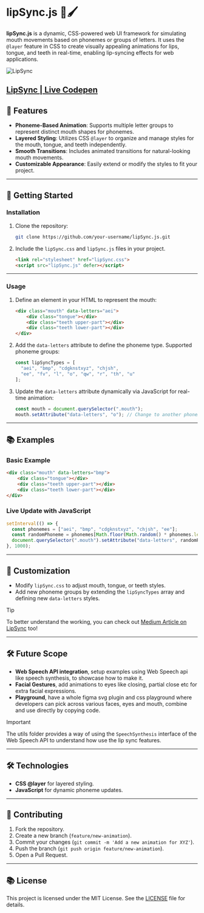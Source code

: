 # lipSync.js 🎤🖌️

**lipSync.js** is a dynamic, CSS-powered web UI framework for simulating mouth movements based on phonemes or groups of letters. It uses the `@layer` feature in CSS to create visually appealing animations for lips, tongue, and teeth in real-time, enabling lip-syncing effects for web applications.

![LipSync](https://github.com/user-attachments/assets/f643c55a-5acc-46b5-b550-220b7a164e04)

[LipSync | Live Codepen](https://codepen.io/driftblaze/pen/ogvoadj)
---

## 🌟 Features

- **Phoneme-Based Animation**: Supports multiple letter groups to represent distinct mouth shapes for phonemes.
- **Layered Styling**: Utilizes CSS `@layer` to organize and manage styles for the mouth, tongue, and teeth independently.
- **Smooth Transitions**: Includes animated transitions for natural-looking mouth movements.
- **Customizable Appearance**: Easily extend or modify the styles to fit your project.

---

## 🚀 Getting Started

### Installation

1. Clone the repository:

   ```bash
   git clone https://github.com/your-username/lipSync.js.git
   ```

2. Include the `lipSync.css` and `lipSync.js` files in your project.

   ```html
   <link rel="stylesheet" href="lipSync.css">
   <script src="lipSync.js" defer></script>
   ```

---

### Usage

1. Define an element in your HTML to represent the mouth:

   ```html
   <div class="mouth" data-letters="aei">
       <div class="tongue"></div>
       <div class="teeth upper-part"></div>
       <div class="teeth lower-part"></div>
   </div>
   ```

2. Add the `data-letters` attribute to define the phoneme type. Supported phoneme groups:

   ```js
   const lipSyncTypes = [
     "aei", "bmp", "cdgknstxyz", "chjsh",
     "ee", "fv", "l", "o", "qw", "r", "th", "u"
   ];
   ```

3. Update the `data-letters` attribute dynamically via JavaScript for real-time animation:

   ```js
   const mouth = document.querySelector(".mouth");
   mouth.setAttribute("data-letters", "o"); // Change to another phoneme
   ```

---

## 📚 Examples

### Basic Example

```html
<div class="mouth" data-letters="bmp">
    <div class="tongue"></div>
    <div class="teeth upper-part"></div>
    <div class="teeth lower-part"></div>
</div>
```

### Live Update with JavaScript

```js
setInterval(() => {
  const phonemes = ["aei", "bmp", "cdgknstxyz", "chjsh", "ee"];
  const randomPhoneme = phonemes[Math.floor(Math.random() * phonemes.length)];
  document.querySelector(".mouth").setAttribute("data-letters", randomPhoneme);
}, 1000);
```

---

## 🎨 Customization

- Modify `lipSync.css` to adjust mouth, tongue, or teeth styles.
- Add new phoneme groups by extending the `lipSyncTypes` array and defining new `data-letters` styles.

> [!TIP]
> To better understand the working, you can check out [Medium Article on LipSync](https://medium.com/@yashrajbharti.met18/lipsyncing-made-dead-simple-using-pure-css-e345ce604c94) too!

---

## 🛠️ Future Scope

- **Web Speech API integration**, setup examples using Web Speech api like speech synthesis, to showcase how to make it.
- **Facial Gestures**, add animations to eyes like closing, partial close etc for extra facial expressions.
- **Playground**, have a whole figma svg plugin and css playground where developers can pick across various faces, eyes and mouth, combine and use directly by copying code.

> [!IMPORTANT]
> The utils folder provides a way of using the `SpeechSynthesis` interface of the Web Speech API to understand how use the lip sync features.

---

## 🛠️ Technologies

- **CSS @layer** for layered styling.
- **JavaScript** for dynamic phoneme updates.

---

## 🌟 Contributing

1. Fork the repository.
2. Create a new branch (`feature/new-animation`).
3. Commit your changes (`git commit -m 'Add a new animation for XYZ'`).
4. Push the branch (`git push origin feature/new-animation`).
5. Open a Pull Request.

---

## 📚 License

This project is licensed under the MIT License. See the [LICENSE](LICENSE) file for details.
